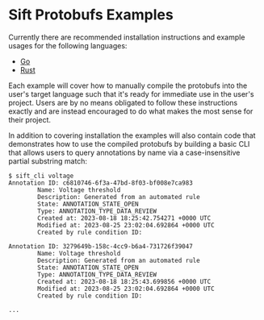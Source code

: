 # Sift Protobufs Examples

Currently there are recommended installation instructions and example usages for the following languages:
- [Go](go/)
- [Rust](rust/)

Each example will cover how to manually compile the protobufs into the user's target language such that it's ready for immediate use in the user's project.
Users are by no means obligated to follow these instructions exactly and are instead encouraged to do what makes the most sense for their project.

In addition to covering installation the examples will also contain code that demonstrates how to use the compiled protobufs by building a basic CLI
that allows users to query annotations by name via a case-insensitive partial substring match:


```
$ sift_cli voltage
Annotation ID: c6810746-6f3a-47bd-8f03-bf008e7ca983
        Name: Voltage threshold
        Description: Generated from an automated rule
        State: ANNOTATION_STATE_OPEN
        Type: ANNOTATION_TYPE_DATA_REVIEW
        Created at: 2023-08-18 18:25:42.754271 +0000 UTC
        Modified at: 2023-08-25 23:02:04.692864 +0000 UTC
        Created by rule condition ID:

Annotation ID: 3279649b-158c-4cc9-b6a4-731726f39047
        Name: Voltage threshold
        Description: Generated from an automated rule
        State: ANNOTATION_STATE_OPEN
        Type: ANNOTATION_TYPE_DATA_REVIEW
        Created at: 2023-08-18 18:25:43.699856 +0000 UTC
        Modified at: 2023-08-25 23:02:04.692864 +0000 UTC
        Created by rule condition ID:

...
```
